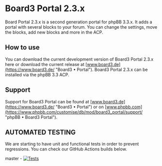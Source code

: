 # Board3 Portal 2.3.x

Board Portal 2.3.x is a second generation portal for phpBB 3.3.x. It adds a portal with several blocks to your forum.
You can change the settings, move the blocks, add new blocks and more in the ACP.

## How to use

You can download the current development version of Board3 Portal 2.3.x here or download the current release at [www.board3.de](https://www.board3.de/ "Board3 • Portal").
Board3 Portal 2.3.x can be installed via the phpBB 3.3 ACP.


## Support

Support for Board3 Portal can be found at [www.board3.de](https://www.board3.de/ "Board3 • Portal") or on [www.phpbb.com](https://www.phpbb.com/customise/db/mod/board3_portal/support/ "phpBB • Board3 Portal").

## AUTOMATED TESTING

We are starting to have unit and functional tests in order to prevent regressions. You can check our GitHub Actions builds below.

master - [![Tests](https://github.com/board3/Board3-Portal/actions/workflows/tests.yml/badge.svg)](https://github.com/board3/Board3-Portal/actions/workflows/tests.yml)

